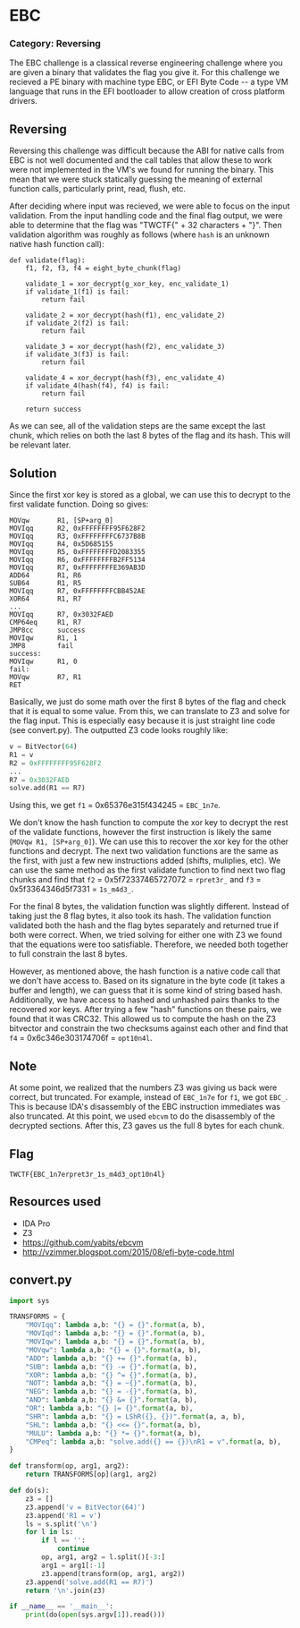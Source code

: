 # EBC
### Category: Reversing

The EBC challenge is a classical reverse engineering challenge where you are 
given a binary that validates the flag you give it. For this challenge we 
recieved a PE binary with machine type EBC, or EFI Byte Code -- a type VM 
language that runs in the EFI bootloader to allow creation of cross platform 
drivers.

## Reversing

Reversing this challenge was difficult because the ABI for native calls from 
EBC is not well documented and the call tables that allow these to work were 
not implemented in the VM's we found for running the binary. This mean that we 
were stuck statically guessing the meaning of external function calls, 
particularly print, read, flush, etc.

After deciding where input was recieved, we were able to focus on the input 
validation. From the input handling code and the final flag output, we were 
able to determine that the flag was "TWCTF{" + 32 characters + "}". Then 
validation algorithm was roughly as follows (where `hash` is an unknown native 
hash function call):

```
def validate(flag):
    f1, f2, f3, f4 = eight_byte_chunk(flag)

    validate_1 = xor_decrypt(g_xor_key, enc_validate_1)
    if validate_1(f1) is fail:
        return fail

    validate_2 = xor_decrypt(hash(f1), enc_validate_2)
    if validate_2(f2) is fail:
        return fail

    validate_3 = xor_decrypt(hash(f2), enc_validate_3)
    if validate_3(f3) is fail:
        return fail

    validate_4 = xor_decrypt(hash(f3), enc_validate_4)
    if validate_4(hash(f4), f4) is fail:
        return fail

    return success
```

As we can see, all of the validation steps are the same except the last chunk, 
which relies on both the last 8 bytes of the flag and its hash. This will be 
relevant later.

## Solution

Since the first xor key is stored as a global, we can use this to decrypt to 
the first validate function. Doing so gives:

```
MOVqw       R1, [SP+arg_0]
MOVIqq      R2, 0xFFFFFFFF95F628F2
MOVIqq      R3, 0xFFFFFFFFC6737B8B
MOVIqq      R4, 0x5D685155
MOVIqq      R5, 0xFFFFFFFFD2083355
MOVIqq      R6, 0xFFFFFFFFB2FF5134
MOVIqq      R7, 0xFFFFFFFFE369AB3D
ADD64       R1, R6
SUB64       R1, R5
MOVIqq      R7, 0xFFFFFFFFCBB452AE
XOR64       R1, R7
...
MOVIqq      R7, 0x3032FAED
CMP64eq     R1, R7
JMP8cc      success
MOVIqw      R1, 1
JMP8        fail
success:
MOVIqw      R1, 0
fail:
MOVqw       R7, R1
RET
```

Basically, we just do some math over the first 8 bytes of the flag and check 
that it is equal to some value. From this, we can translate to Z3 and solve for 
the flag input. This is especially easy because it is just straight line code 
(see convert.py).  The outputted Z3 code looks roughly like:

```python
v = BitVector(64)
R1 = v
R2 = 0xFFFFFFFF95F628F2
...
R7 = 0x3032FAED
solve.add(R1 == R7)
```

Using this, we get `f1` = 0x65376e315f434245 = `EBC_1n7e`.

We don't know the hash function to compute the xor key to decrypt the rest of 
the validate functions, however the first instruction is likely the same 
(`MOVqw R1, [SP+arg_0]`). We can use this to recover the xor key for the other 
functions and decrypt. The next two validation functions are the same as the 
first, with just a few new instructions added (shifts, muliplies, etc). We can 
use the same method as the first validate function to find next two flag chunks 
and find that `f2` = 0x5f72337465727072 = `rpret3r_` and `f3` = 
0x5f3364346d5f7331 = `1s_m4d3_`.

For the final 8 bytes, the validation function was slightly different. Instead 
of taking just the 8 flag bytes, it also took its hash.
The validation function validated both the hash and the flag bytes separately 
and returned true if both were correct. When, we tried solving for either one 
with Z3 we found that the equations were too satisfiable. Therefore, we needed 
both together to full constrain the last 8 bytes.

However, as mentioned above, the hash function is a native code call that we 
don't have access to. Based on its signature in the byte code (it takes a 
buffer and length), we can guess that it is some kind of string based hash. 
Additionally, we have access to hashed and unhashed pairs thanks to the 
recovered xor keys. After trying a few "hash" functions on these pairs, we 
found that it was CRC32. This allowed us to compute the hash on the Z3 
bitvector and constrain the two checksums against each other and find that `f4` 
= 0x6c346e303174706f = `opt10n4l`.

## Note

At some point, we realized that the numbers Z3 was giving us back were correct, 
but truncated. For example, instead of `EBC_1n7e` for `f1`, we got `EBC_`. This 
is because IDA's disassembly of the EBC instruction immediates was also 
truncated. At this point, we used `ebcvm` to do the disassembly of the 
decrypted sections. After this, Z3 gaves us the full 8 bytes for each chunk.

## Flag

`TWCTF{EBC_1n7erpret3r_1s_m4d3_opt10n4l}`

## Resources used
- IDA Pro
- Z3
- https://github.com/yabits/ebcvm
- http://vzimmer.blogspot.com/2015/08/efi-byte-code.html

## convert.py
```python
import sys

TRANSFORMS = {
    "MOVIqq": lambda a,b: "{} = {}".format(a, b),
    "MOVIqd": lambda a,b: "{} = {}".format(a, b),
    "MOVIqw": lambda a,b: "{} = {}".format(a, b),
    "MOVqw": lambda a,b: "{} = {}".format(a, b),
    "ADD": lambda a,b: "{} += {}".format(a, b),
    "SUB": lambda a,b: "{} -= {}".format(a, b),
    "XOR": lambda a,b: "{} ^= {}".format(a, b),
    "NOT": lambda a,b: "{} = ~{}".format(a, b),
    "NEG": lambda a,b: "{} = -{}".format(a, b),
    "AND": lambda a,b: "{} &= {}".format(a, b),
    "OR": lambda a,b: "{} |= {}".format(a, b),
    "SHR": lambda a,b: "{} = LShR({}, {})".format(a, a, b),
    "SHL": lambda a,b: "{} <<= {}".format(a, b),
    "MULU": lambda a,b: "{} *= {}".format(a, b),
    "CMPeq": lambda a,b: "solve.add({} == {})\nR1 = v".format(a, b),
}

def transform(op, arg1, arg2):
    return TRANSFORMS[op](arg1, arg2)

def do(s):
    z3 = []
    z3.append('v = BitVector(64)')
    z3.append('R1 = v')
    ls = s.split('\n')
    for l in ls:
        if l == '':
            continue
        op, arg1, arg2 = l.split()[-3:]
        arg1 = arg1[:-1]
        z3.append(transform(op, arg1, arg2))
    z3.append('solve.add(R1 == R7)')
    return '\n'.join(z3)

if __name__ == '__main__':
    print(do(open(sys.argv[1]).read()))
```
